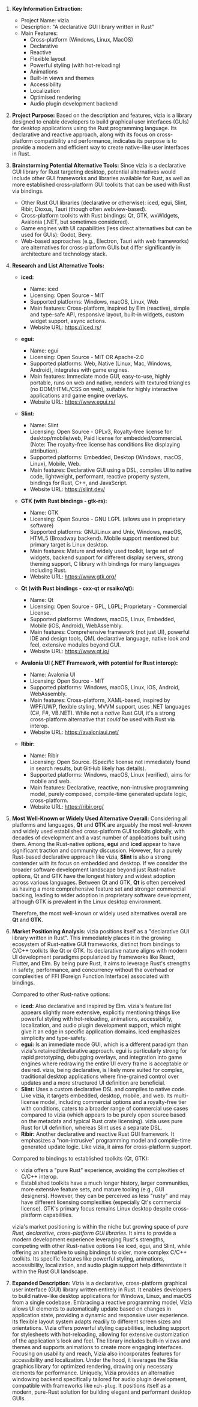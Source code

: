 1.  **Key Information Extraction:**
    *   Project Name: vizia
    *   Description: "A declarative GUI library written in Rust"
    *   Main Features:
        *   Cross-platform (Windows, Linux, MacOS)
        *   Declarative
        *   Reactive
        *   Flexible layout
        *   Powerful styling (with hot-reloading)
        *   Animations
        *   Built-in views and themes
        *   Accessibility
        *   Localization
        *   Optimised rendering
        *   Audio plugin development backend

2.  **Project Purpose:**
    Based on the description and features, vizia is a library designed to enable developers to build graphical user interfaces (GUIs) for desktop applications using the Rust programming language. Its declarative and reactive approach, along with its focus on cross-platform compatibility and performance, indicates its purpose is to provide a modern and efficient way to create native-like user interfaces in Rust.

3.  **Brainstorming Potential Alternative Tools:**
    Since vizia is a declarative GUI library for Rust targeting desktop, potential alternatives would include other GUI frameworks and libraries available for Rust, as well as more established cross-platform GUI toolkits that can be used with Rust via bindings.

    *   Other Rust GUI libraries (declarative or otherwise): iced, egui, Slint, Ribir, Dioxus, Tauri (though often webview-based).
    *   Cross-platform toolkits with Rust bindings: Qt, GTK, wxWidgets, Avalonia (.NET, but sometimes considered).
    *   Game engines with UI capabilities (less direct alternatives but can be used for GUIs): Godot, Bevy.
    *   Web-based approaches (e.g., Electron, Tauri with web frameworks) are alternatives for cross-platform GUIs but differ significantly in architecture and technology stack.

4.  **Research and List Alternative Tools:**

    *   **iced:**
        *   Name: iced
        *   Licensing: Open Source - MIT
        *   Supported platforms: Windows, macOS, Linux, Web
        *   Main features: Cross-platform, inspired by Elm (reactive), simple and type-safe API, responsive layout, built-in widgets, custom widget support, async actions.
        *   Website URL: https://iced.rs/

    *   **egui:**
        *   Name: egui
        *   Licensing: Open Source - MIT OR Apache-2.0
        *   Supported platforms: Web, Native (Linux, Mac, Windows, Android), integrates with game engines.
        *   Main features: Immediate mode GUI, easy-to-use, highly portable, runs on web and native, renders with textured triangles (no DOM/HTML/CSS on web), suitable for highly interactive applications and game engine overlays.
        *   Website URL: https://www.egui.rs/

    *   **Slint:**
        *   Name: Slint
        *   Licensing: Open Source - GPLv3, Royalty-free license for desktop/mobile/web, Paid license for embedded/commercial. (Note: The royalty-free license has conditions like displaying attribution).
        *   Supported platforms: Embedded, Desktop (Windows, macOS, Linux), Mobile, Web.
        *   Main features: Declarative GUI using a DSL, compiles UI to native code, lightweight, performant, reactive property system, bindings for Rust, C++, and JavaScript.
        *   Website URL: https://slint.dev/

    *   **GTK (with Rust bindings - gtk-rs):**
        *   Name: GTK
        *   Licensing: Open Source - GNU LGPL (allows use in proprietary software)
        *   Supported platforms: GNU/Linux and Unix, Windows, macOS, HTML5 (Broadway backend). Mobile support mentioned but primary target is Linux desktop.
        *   Main features: Mature and widely used toolkit, large set of widgets, backend support for different display servers, strong theming support, C library with bindings for many languages including Rust.
        *   Website URL: https://www.gtk.org/

    *   **Qt (with Rust bindings - cxx-qt or rsaiko/qt):**
        *   Name: Qt
        *   Licensing: Open Source - GPL, LGPL; Proprietary - Commercial License.
        *   Supported platforms: Windows, macOS, Linux, Embedded, Mobile (iOS, Android), WebAssembly.
        *   Main features: Comprehensive framework (not just UI), powerful IDE and design tools, QML declarative language, native look and feel, extensive modules beyond GUI.
        *   Website URL: https://www.qt.io/

    *   **Avalonia UI (.NET Framework, with potential for Rust interop):**
        *   Name: Avalonia UI
        *   Licensing: Open Source - MIT
        *   Supported platforms: Windows, macOS, Linux, iOS, Android, WebAssembly.
        *   Main features: Cross-platform, XAML-based, inspired by WPF/UWP, flexible styling, MVVM support, uses .NET languages (C#, F#, VB.NET). While not a *native* Rust GUI, it's a strong cross-platform alternative that *could* be used with Rust via interop.
        *   Website URL: https://avaloniaui.net/

    *   **Ribir:**
        *   Name: Ribir
        *   Licensing: Open Source. (Specific license not immediately found in search results, but GitHub likely has details).
        *   Supported platforms: Windows, macOS, Linux (verified), aims for mobile and web.
        *   Main features: Declarative, reactive, non-intrusive programming model, purely composed, compile-time generated update logic, cross-platform.
        *   Website URL: https://ribir.org/

5.  **Most Well-Known or Widely Used Alternative Overall:**
    Considering all platforms and languages, **Qt** and **GTK** are arguably the most well-known and widely used established cross-platform GUI toolkits globally, with decades of development and a vast number of applications built using them. Among the Rust-native options, **egui** and **iced** appear to have significant traction and community discussion. However, for a purely Rust-based declarative approach like vizia, **Slint** is also a strong contender with its focus on embedded and desktop. If we consider the broader software development landscape beyond just Rust-native options, Qt and GTK have the longest history and widest adoption across various languages. Between Qt and GTK, **Qt** is often perceived as having a more comprehensive feature set and stronger commercial backing, leading to wider adoption in proprietary software development, although GTK is prevalent in the Linux desktop environment.

    Therefore, the most well-known or widely used alternatives overall are **Qt** and **GTK**.

6.  **Market Positioning Analysis:**
    vizia positions itself as a "declarative GUI library written in Rust". This immediately places it in the growing ecosystem of Rust-native GUI frameworks, distinct from bindings to C/C++ toolkits like Qt or GTK. Its declarative nature aligns with modern UI development paradigms popularized by frameworks like React, Flutter, and Elm. By being pure Rust, it aims to leverage Rust's strengths in safety, performance, and concurrency without the overhead or complexities of FFI (Foreign Function Interface) associated with bindings.

    Compared to other Rust-native options:
    *   **iced:** Also declarative and inspired by Elm. vizia's feature list appears slightly more extensive, explicitly mentioning things like powerful styling with hot-reloading, animations, accessibility, localization, and audio plugin development support, which might give it an edge in specific application domains. iced emphasizes simplicity and type-safety.
    *   **egui:** Is an immediate mode GUI, which is a different paradigm than vizia's retained/declarative approach. egui is particularly strong for rapid prototyping, debugging overlays, and integration into game engines where redrawing the entire UI every frame is acceptable or desired. vizia, being declarative, is likely more suited for complex, traditional desktop applications where fine-grained control over updates and a more structured UI definition are beneficial.
    *   **Slint:** Uses a custom declarative DSL and compiles to native code. Like vizia, it targets embedded, desktop, mobile, and web. Its multi-license model, including commercial options and a royalty-free tier with conditions, caters to a broader range of commercial use cases compared to vizia (which appears to be purely open source based on the metadata and typical Rust crate licensing). vizia uses pure Rust for UI definition, whereas Slint uses a separate DSL.
    *   **Ribir:** Another declarative and reactive Rust GUI framework. It emphasizes a "non-intrusive" programming model and compile-time generated update logic. Like vizia, it aims for cross-platform support.

    Compared to bindings to established toolkits (Qt, GTK):
    *   vizia offers a "pure Rust" experience, avoiding the complexities of C/C++ interop.
    *   Established toolkits have a much longer history, larger communities, more extensive feature sets, and mature tooling (e.g., GUI designers). However, they can be perceived as less "rusty" and may have different licensing complexities (especially Qt's commercial license). GTK's primary focus remains Linux desktop despite cross-platform capabilities.

    vizia's market positioning is within the niche but growing space of *pure Rust, declarative, cross-platform GUI libraries*. It aims to provide a modern development experience leveraging Rust's strengths, competing with other Rust-native options like iced, egui, and Slint, while offering an alternative to using bindings to older, more complex C/C++ toolkits. Its specific features like powerful styling, animations, accessibility, localization, and audio plugin support help differentiate it within the Rust GUI landscape.

7.  **Expanded Description:**
    Vizia is a declarative, cross-platform graphical user interface (GUI) library written entirely in Rust. It enables developers to build native-like desktop applications for Windows, Linux, and macOS from a single codebase. Embracing a reactive programming model, Vizia allows UI elements to automatically update based on changes in application state, providing a dynamic and responsive user experience. Its flexible layout system adapts readily to different screen sizes and orientations. Vizia offers powerful styling capabilities, including support for stylesheets with hot-reloading, allowing for extensive customization of the application's look and feel. The library includes built-in views and themes and supports animations to create more engaging interfaces. Focusing on usability and reach, Vizia also incorporates features for accessibility and localization. Under the hood, it leverages the Skia graphics library for optimized rendering, drawing only necessary elements for performance. Uniquely, Vizia provides an alternative windowing backend specifically tailored for audio plugin development, compatible with frameworks like `nih-plug`. It positions itself as a modern, pure-Rust solution for building elegant and performant desktop GUIs.